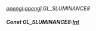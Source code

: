 _[opengl](../../modules/opengl/opengl-module.md):[opengl](../../modules/opengl/opengl-module.md).GL\_SLUMINANCE8_
##### Const GL\_SLUMINANCE8:[Int](../../modules/wonkey/wonkey-types-int.md)
